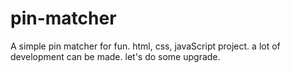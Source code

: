 # pin-matcher
A simple pin matcher for fun.
html, css, javaScript project.
a lot of development can be made.
let's do some upgrade.
